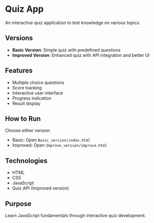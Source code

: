 # Quiz App

An interactive quiz application to test knowledge on various topics.

## Versions

- **Basic Version**: Simple quiz with predefined questions
- **Improved Version**: Enhanced quiz with API integration and better UI

## Features

- Multiple choice questions
- Score tracking
- Interactive user interface
- Progress indication
- Result display

## How to Run

Choose either version:
- Basic: Open `Basic_version/index.html`
- Improved: Open `Improve_version/improve.html`

## Technologies

- HTML
- CSS
- JavaScript
- Quiz API (Improved version)

## Purpose

Learn JavaScript fundamentals through interactive quiz development.
